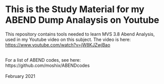 <h1>This is the Study Material for my ABEND Dump Analaysis on Youtube</h1>

This repository contains tools needed to learn MVS 3.8 Abend Analysis, used in my Youtube video on this subject. The video is here:
https://www.youtube.com/watch?v=jW8KJZwjBao

<br>
For a list of ABEND codes, see here: https://github.com/moshix/ABENDcodes
<br><br>
February 2021
